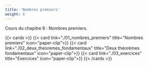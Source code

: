 ```yaml
---
title: 'Nombres premiers'
weight: 8
---
```

Cours du chapitre 8 : Nombres premiers.

{{< cards >}}
  {{< card link="./01_nombres_premiers" title="Nombres premiers" icon="paper-clip">}}
  {{< card link="./02_deux_theoremes_fondamentaux" title="Deux théorèmes fondamentaux" icon="paper-clip">}}
  {{< card link="./03_exercices" title="Exercices" icon="paper-clip">}}
{{< /cards >}}
